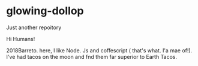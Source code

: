 # glowing-dollop
Just another repoitory



Hi Humans!

2018Barreto. here, I like Node. Js and coffescript ( that's what. I'a mae of!). I've had tacos on the moon and fnd them far superior to Earth Tacos.
